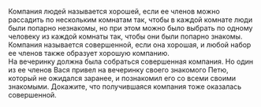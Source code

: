 Компания людей называется хорошей, если ее членов можно рассадить по
нескольким комнатам так, чтобы в каждой комнате люди были попарно
незнакомы, но при этом можно было выбрать по одному человеку из каждой 
комнаты так, чтобы они были попарно знакомы. 
<br>
Компания называется совершенной, если она хорошая, и любой набор ее членов 
также образует хорошую компанию. 
<br>
На вечеринку должна была собраться совершенная компания. Но один 
из ее членов Вася привел на вечеринку своего знакомого Петю, который не 
ожидался заранее, и познакомил его со всеми своими знакомыми.
Докажите, что получившаяся компания тоже оказалась совершенной.